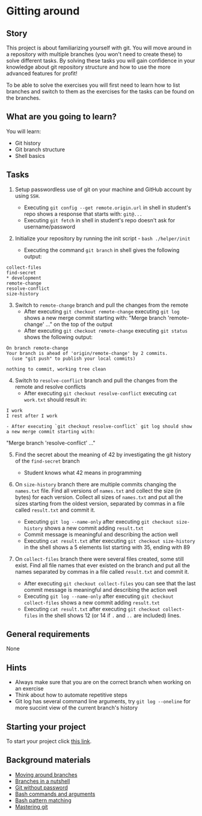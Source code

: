 # Gitting around

## Story

This project is about familiarizing yourself with git. You will move around in a repository with multiple branches (you won't need to create these) to solve different tasks. By solving these tasks you will gain confidence in your knowledge about git repository structure and how to use the more advanced features for profit!

To be able to solve the exercises you will first need to learn how to list branches and switch to them as the exercises for the tasks can be found on the branches.

## What are you going to learn?

You will learn:

- Git history
- Git branch structure
- Shell basics

## Tasks

1. Setup passwordless use of git on your machine and GitHub account by using `SSH`.
    - Executing `git config --get remote.origin.url` in shell in student's repo shows a response that starts with: `git@...`
    - Executing `git fetch` in shell in student's repo doesn't ask for username/password

2. Initialize your repository by running the init script - `bash ./helper/init`
    - Executing the command `git branch` in shell gives the following output:
```
collect-files
find-secret
* development
remote-change
resolve-conflict
size-history
```

3. Switch to `remote-change` branch and pull the changes from the remote
    - After executing `git checkout remote-change` executing `git log` shows a new merge commit starting with: "Merge branch 'remote-change' ..." on the top of the output
    - After executing `git checkout remote-change` executing `git status` shows the following output:
```
On branch remote-change
Your branch is ahead of 'origin/remote-change' by 2 commits.
  (use "git push" to publish your local commits)

nothing to commit, working tree clean
```

4. Switch to `resolve-conflict` branch and pull the changes from the remote and resolve conflicts
    - After executing `git checkout resolve-conflict` executing `cat work.txt` should result in:
```
I work
I rest after I work
```
    - After executing `git checkout resolve-conflict` git log should show a new merge commit starting with:
"Merge branch 'resolve-conflict' ..."

5. Find the secret about the meaning of 42 by investigating the git history of the `find-secret` branch
    - Student knows what 42 means in programming

6. On `size-history` branch there are multiple commits changing the `names.txt` file. Find all versions of `names.txt` and collect the size (in bytes) for each version. Collect all sizes of `names.txt` and put all the sizes starting from the oldest version, separated by commas in a file called `result.txt` and commit it.
    - Executing `git log --name-only` after executing `git checkout size-history` shows a new commit adding `result.txt`
    - Commit message is meaningful and describing the action well
    - Executing `cat result.txt` after executing `git checkout size-history` in the shell shows a 5 elements list starting with 35, ending with 89

7. On `collect-files` branch there were several files created, some still exist. Find all file names that ever existed on the branch and put all the names separated by commas in a file called `result.txt` and commit it.
    - After executing `git checkout collect-files` you can see that the last commit message is meaningful and describing the action well
    - Executing `git log --name-only` after executing `git checkout collect-files` shows a new commit adding `result.txt`
    - Executing `cat result.txt` after executing `git checkout collect-files` in the shell shows 12 (or 14 if `.` and `..` are included) lines.

## General requirements

None

## Hints

- Always make sure that you are on the correct branch when working on an exercise
- Think about how to automate repetitive steps
- Git log has several command line arguments, try `git log --oneline` for more succint view of the current branch's history

## Starting your project

To start your project click [this link](https://journey.code.cool/v2/project/solo/blueprint/gitting-around/general).

## Background materials

- <i class="far fa-exclamation"></i> [Moving around branches](https://www.atlassian.com/git/tutorials/using-branches/git-checkout)
- <i class="far fa-exclamation"></i> [Branches in a nutshell](https://git-scm.com/book/en/v2/Git-Branching-Branches-in-a-Nutshell)
- <i class="far fa-exclamation"></i> [Git without password](../pages/git/git-passwordless.md)
- <i class="far fa-exclamation"></i> [Bash commands and arguments](https://mywiki.wooledge.org/BashGuide/CommandsAndArguments)
- <i class="far fa-open_book"></i> [Bash pattern matching](https://mywiki.wooledge.org/BashGuide/Patterns)
- <i class="far fa-open_book"></i> [Mastering git](https://learn.code.cool/full-stack/#/../pages/git/mastering-git)
